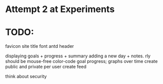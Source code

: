 # Attempt 2 at Experiments

# TODO: 


favicon
site title
font
antd header

displaying goals + progress + summary
adding a new day + notes. rly should be mouse-free
color-code goal progress; graphs over time
create public and private per user
create feed

think about security